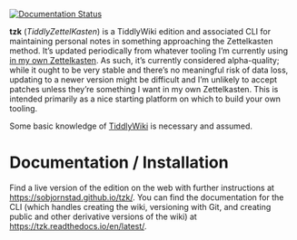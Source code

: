 [![Documentation Status](https://readthedocs.org/projects/tzk/badge/?version=latest)](https://tzk.readthedocs.io/en/latest/?badge=latest)

**tzk** (*TiddlyZettelKasten*)
    is a TiddlyWiki edition and associated CLI
    for maintaining personal notes
    in something approaching the Zettelkasten method.
It’s updated periodically from whatever tooling I’m currently using
    [in my own Zettelkasten](https://zettelkasten.sorenbjornstad.com).
As such, it’s currently considered alpha-quality;
    while it ought to be very stable and there’s no meaningful risk of data loss,
    updating to a newer version might be difficult
    and I’m unlikely to accept patches
    unless they’re something I want in my own Zettelkasten.
This is intended primarily as a nice starting platform
    on which to build your own tooling.

Some basic knowledge of [TiddlyWiki](https://tiddlywiki.com)
    is necessary and assumed.


Documentation / Installation
============================

Find a live version of the edition on the web with further instructions
    at https://sobjornstad.github.io/tzk/.
You can find the documentation for the CLI
    (which handles creating the wiki,
     versioning with Git,
     and creating public and other derivative versions of the wiki)
    at https://tzk.readthedocs.io/en/latest/.
